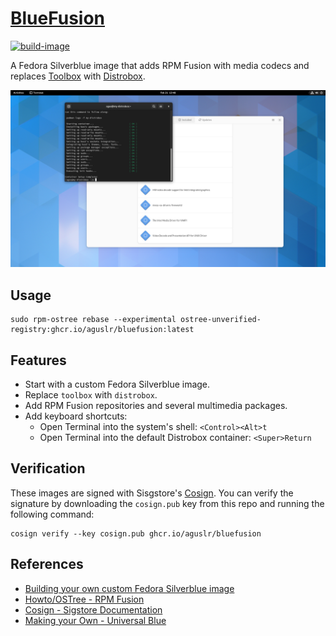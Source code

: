 [BlueFusion][1]
===============

[![build-image](https://github.com/aguslr/bluefusion/actions/workflows/build.yml/badge.svg)](https://github.com/aguslr/bluefusion/actions/workflows/build.yml)

A Fedora Silverblue image that adds RPM Fusion with media codecs and replaces
[Toolbox][2] with [Distrobox][3].

![Screenshot](https://github.com/aguslr/bluefusion/raw/main/screenshot.png "Screenshot")

Usage
-----

    sudo rpm-ostree rebase --experimental ostree-unverified-registry:ghcr.io/aguslr/bluefusion:latest

Features
--------

- Start with a custom Fedora Silverblue image.
- Replace `toolbox` with `distrobox`.
- Add RPM Fusion repositories and several multimedia packages.
- Add keyboard shortcuts:
  + Open Terminal into the system's shell: `<Control><Alt>t`
  + Open Terminal into the default Distrobox container: `<Super>Return`

Verification
------------

These images are signed with Sisgstore's [Cosign][4]. You can verify the
signature by downloading the `cosign.pub` key from this repo and running the
following command:

    cosign verify --key cosign.pub ghcr.io/aguslr/bluefusion

References
----------

- [Building your own custom Fedora Silverblue image][5]
- [Howto/OSTree - RPM Fusion][6]
- [Cosign - Sigstore Documentation][4]
- [Making your Own - Universal Blue][7]


[1]: https://github.com/aguslr/bluefusion
[2]: https://github.com/containers/toolbox
[3]: https://github.com/89luca89/distrobox
[4]: https://docs.sigstore.dev/cosign/overview/
[5]: https://www.ypsidanger.com/building-your-own-fedora-silverblue-image/
[6]: https://rpmfusion.org/Howto/OSTree
[7]: https://ublue.it/making-your-own/
